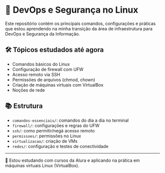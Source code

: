 # 🐧 DevOps e Segurança no Linux

Este repositório contém os principais comandos, configurações e práticas que estou aprendendo na minha transição da área de infraestrutura para DevOps e Segurança da Informação.

## 🛠️ Tópicos estudados até agora

- Comandos básicos do Linux
- Configuração de firewall com UFW
- Acesso remoto via SSH
- Permissões de arquivos (chmod, chown)
- Criação de máquinas virtuais com VirtualBox
- Noções de rede

## 📚 Estrutura

- `comandos-essenciais/`: comandos do dia a dia no terminal
- `firewall/`: configurações e regras do UFW
- `ssh/`: como permitir/negá acesso remoto
- `permissoes/`: permissões no Linux
- `virtualizacao/`: criação de VMs
- `redes/`: configuração e testes de conectividade

---

📌 Estou estudando com cursos da Alura e aplicando na prática em máquinas virtuais Linux (VirtualBox).

